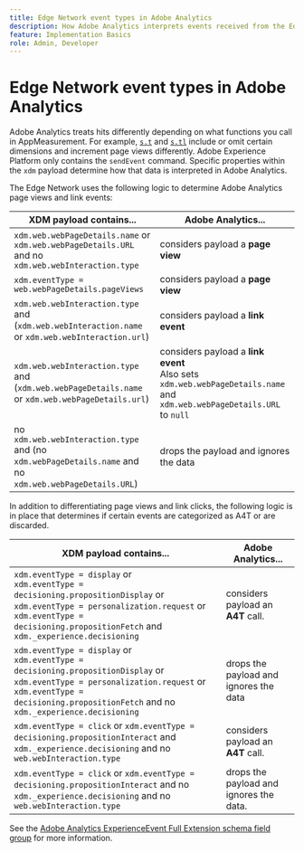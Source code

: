 ```yaml
---
title: Edge Network event types in Adobe Analytics
description: How Adobe Analytics interprets events received from the Edge Network.
feature: Implementation Basics
role: Admin, Developer
---
```

# Edge Network event types in Adobe Analytics

Adobe Analytics treats hits differently depending on what functions you call in AppMeasurement. For example, [`s.t`](/help/implement/vars/functions/t-method.md) and [`s.tl`](/help/implement/vars/functions/tl-method.md) include or omit certain dimensions and increment page views differently. Adobe Experience Platform only contains the `sendEvent` command. Specific properties within the `xdm` payload determine how that data is interpreted in Adobe Analytics.

The Edge Network uses the following logic to determine Adobe Analytics page views and link events:

| XDM payload contains... | Adobe Analytics... |
|---|---|
| `xdm.web.webPageDetails.name` or `xdm.web.webPageDetails.URL` and no `xdm.web.webInteraction.type` | considers payload a **page view** |
| `xdm.eventType = web.webPageDetails.pageViews` | considers payload a **page view** |
| `xdm.web.webInteraction.type` and (`xdm.web.webInteraction.name` or `xdm.web.webInteraction.url`) | considers payload a **link event** |
| `xdm.web.webInteraction.type` and (`xdm.web.webPageDetails.name` or `xdm.web.webPageDetails.url`) | considers payload a **link event** <br/>Also sets `xdm.web.webPageDetails.name` and `xdm.web.webPageDetails.URL` to `null` |
| no `xdm.web.webInteraction.type` and (no `xdm.webPageDetails.name` and no `xdm.web.webPageDetails.URL`) | drops the payload and ignores the data |

In addition to differentiating page views and link clicks, the following logic is in place that determines if certain events are categorized as A4T or are discarded.

| XDM payload contains... | Adobe Analytics... |
| --- | --- |
| `xdm.eventType = display` or <br/>`xdm.eventType = decisioning.propositionDisplay` or <br/>`xdm.eventType = personalization.request` or <br/>`xdm.eventType = decisioning.propositionFetch` and `xdm._experience.decisioning` | considers payload an **A4T** call. |
| `xdm.eventType = display` or <br/>`xdm.eventType = decisioning.propositionDisplay` or <br/>`xdm.eventType = personalization.request` or <br/>`xdm.eventType = decisioning.propositionFetch` and no `xdm._experience.decisioning` | drops the payload and ignores the data |
| `xdm.eventType = click` or `xdm.eventType = decisioning.propositionInteract` and `xdm._experience.decisioning` and no `web.webInteraction.type` | considers payload an **A4T** call. |
| `xdm.eventType = click` or `xdm.eventType = decisioning.propositionInteract` and no `xdm._experience.decisioning` and no `web.webInteraction.type` | drops the payload and ignores the data. |

See the [Adobe Analytics ExperienceEvent Full Extension schema field group](https://experienceleague.adobe.com/en/docs/experience-platform/xdm/field-groups/event/analytics-full-extension) for more information.
